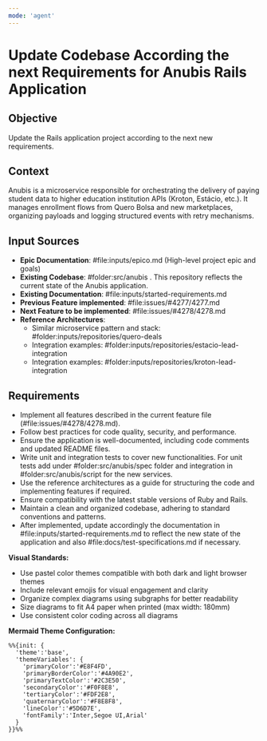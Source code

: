 ```yaml
---
mode: 'agent'
---
```


# Update Codebase According the next Requirements for Anubis Rails Application

## Objective
Update the Rails application project according to the next new requirements.

## Context
Anubis is a microservice responsible for orchestrating the delivery of paying student data to higher education institution APIs (Kroton, Estácio, etc.). It manages enrollment flows from Quero Bolsa and new marketplaces, organizing payloads and logging structured events with retry mechanisms.

## Input Sources
- **Epic Documentation**: #file:inputs/epico.md (High-level project epic and goals)
- **Existing Codebase**: #folder:src/anubis . This repository reflects the current state of the Anubis application.
- **Existing Documentation**: #file:inputs/started-requirements.md
- **Previous Feature implemented**: #file:issues/#4277/4277.md
- **Next Feature to be implemented**: #file:issues/#4278/4278.md
- **Reference Architectures**:
  - Similar microservice pattern and stack: #folder:inputs/repositories/quero-deals
  - Integration examples: #folder:inputs/repositories/estacio-lead-integration
  - Integration examples: #folder:inputs/repositories/kroton-lead-integration

## Requirements

- Implement all features described in the current feature file (#file:issues/#4278/4278.md).
- Follow best practices for code quality, security, and performance.
- Ensure the application is well-documented, including code comments and updated README files.
- Write unit and integration tests to cover new functionalities. For unit tests add under #folder:src/anubis/spec folder and integration in #folder:src/anubis/script for the new services.
- Use the reference architectures as a guide for structuring the code and implementing features if required.
- Ensure compatibility with the latest stable versions of Ruby and Rails.
- Maintain a clean and organized codebase, adhering to standard conventions and patterns.
- After implemented, update accordingly the documentation in #file:inputs/started-requirements.md to reflect the new state of the application and also #file:docs/test-specifications.md if necessary.

**Visual Standards:**
- Use pastel color themes compatible with both dark and light browser themes
- Include relevant emojis for visual engagement and clarity
- Organize complex diagrams using subgraphs for better readability
- Size diagrams to fit A4 paper when printed (max width: 180mm)
- Use consistent color coding across all diagrams

**Mermaid Theme Configuration:**
```mermaid
%%{init: {
  'theme':'base',
  'themeVariables': {
    'primaryColor':'#E8F4FD',
    'primaryBorderColor':'#4A90E2',
    'primaryTextColor':'#2C3E50',
    'secondaryColor':'#F0F8E8',
    'tertiaryColor':'#FDF2E8',
    'quaternaryColor':'#F8E8F8',
    'lineColor':'#5D6D7E',
    'fontFamily':'Inter,Segoe UI,Arial'
  }
}}%%
```

